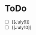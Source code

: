 # ToDo
- [ ] [[July9]]
- [ ] [[July10]]

[//begin]: # "Autogenerated link references for markdown compatibility"
[task]: task "Task"
[//end]: # "Autogenerated link references"